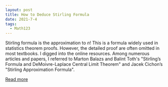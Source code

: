 ```yaml
---
layout: post
title: How to Deduce Stirling Formula
date: 2021-7-4
tags:
  - Math123
---
```


Stirling formula is the approximation to $n!$ This is a formula widely used in statistics theorem proofs. However, the detailed proof are often omitted in most textbooks. I digged into the online resources. Among numerous articles and papers, I referred to Marton Balazs and Balint Toth's "Stirling’s Formula and DeMoivre-Laplace Central Limit Theorem" and
Jacek Cichon’s "Stirling Approximation Formula".

<a href="/pdf/SML.pdf" target="_blank">Read more</a>
